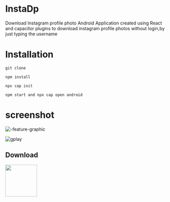 # InstaDp
Download Instagram profile photo 
Android Application created using React and capacitor plugins to download instagram profile photos without login,by just typing the username


# Installation
`git clone`

`npm install`

`npx cap init`

`npm start and npx cap open android`

# screenshot
![-feature-graphic](https://user-images.githubusercontent.com/49001649/85232236-1bb22d80-b41b-11ea-83f3-9686d889c56a.png)

![gplay]()


## Download 
[<img src="https://user-images.githubusercontent.com/49001649/85232357-ece88700-b41b-11ea-90b4-c1afe7620237.jpeg"  width="100" height="100">](https://play.google.com/store/apps/details?id=com.InstaDP2020.com)



